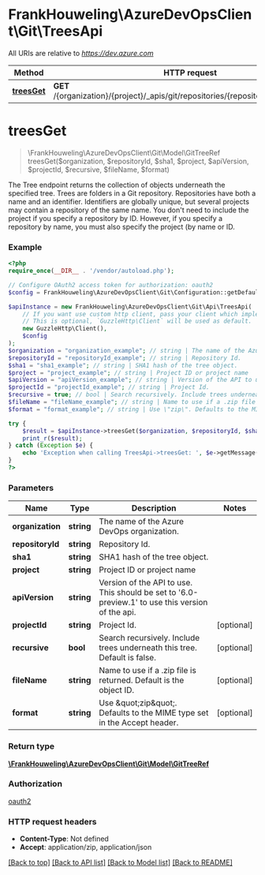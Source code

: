 # FrankHouweling\AzureDevOpsClient\Git\TreesApi

All URIs are relative to *https://dev.azure.com*

Method | HTTP request | Description
------------- | ------------- | -------------
[**treesGet**](TreesApi.md#treesGet) | **GET** /{organization}/{project}/_apis/git/repositories/{repositoryId}/trees/{sha1} | 


# **treesGet**
> \FrankHouweling\AzureDevOpsClient\Git\Model\GitTreeRef treesGet($organization, $repositoryId, $sha1, $project, $apiVersion, $projectId, $recursive, $fileName, $format)



The Tree endpoint returns the collection of objects underneath the specified tree. Trees are folders in a Git repository.  Repositories have both a name and an identifier. Identifiers are globally unique, but several projects may contain a repository of the same name. You don't need to include the project if you specify a repository by ID. However, if you specify a repository by name, you must also specify the project (by name or ID.

### Example
```php
<?php
require_once(__DIR__ . '/vendor/autoload.php');

// Configure OAuth2 access token for authorization: oauth2
$config = FrankHouweling\AzureDevOpsClient\Git\Configuration::getDefaultConfiguration()->setAccessToken('YOUR_ACCESS_TOKEN');

$apiInstance = new FrankHouweling\AzureDevOpsClient\Git\Api\TreesApi(
    // If you want use custom http client, pass your client which implements `GuzzleHttp\ClientInterface`.
    // This is optional, `GuzzleHttp\Client` will be used as default.
    new GuzzleHttp\Client(),
    $config
);
$organization = "organization_example"; // string | The name of the Azure DevOps organization.
$repositoryId = "repositoryId_example"; // string | Repository Id.
$sha1 = "sha1_example"; // string | SHA1 hash of the tree object.
$project = "project_example"; // string | Project ID or project name
$apiVersion = "apiVersion_example"; // string | Version of the API to use.  This should be set to '6.0-preview.1' to use this version of the api.
$projectId = "projectId_example"; // string | Project Id.
$recursive = true; // bool | Search recursively. Include trees underneath this tree. Default is false.
$fileName = "fileName_example"; // string | Name to use if a .zip file is returned. Default is the object ID.
$format = "format_example"; // string | Use \"zip\". Defaults to the MIME type set in the Accept header.

try {
    $result = $apiInstance->treesGet($organization, $repositoryId, $sha1, $project, $apiVersion, $projectId, $recursive, $fileName, $format);
    print_r($result);
} catch (Exception $e) {
    echo 'Exception when calling TreesApi->treesGet: ', $e->getMessage(), PHP_EOL;
}
?>
```

### Parameters

Name | Type | Description  | Notes
------------- | ------------- | ------------- | -------------
 **organization** | **string**| The name of the Azure DevOps organization. |
 **repositoryId** | **string**| Repository Id. |
 **sha1** | **string**| SHA1 hash of the tree object. |
 **project** | **string**| Project ID or project name |
 **apiVersion** | **string**| Version of the API to use.  This should be set to &#39;6.0-preview.1&#39; to use this version of the api. |
 **projectId** | **string**| Project Id. | [optional]
 **recursive** | **bool**| Search recursively. Include trees underneath this tree. Default is false. | [optional]
 **fileName** | **string**| Name to use if a .zip file is returned. Default is the object ID. | [optional]
 **format** | **string**| Use \&quot;zip\&quot;. Defaults to the MIME type set in the Accept header. | [optional]

### Return type

[**\FrankHouweling\AzureDevOpsClient\Git\Model\GitTreeRef**](../Model/GitTreeRef.md)

### Authorization

[oauth2](../../README.md#oauth2)

### HTTP request headers

 - **Content-Type**: Not defined
 - **Accept**: application/zip, application/json

[[Back to top]](#) [[Back to API list]](../../README.md#documentation-for-api-endpoints) [[Back to Model list]](../../README.md#documentation-for-models) [[Back to README]](../../README.md)

